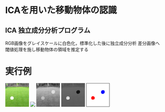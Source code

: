 # ICAを用いた移動物体の認識
## ICA 独立成分分析プログラム
RGB画像をグレイスケールに白色化，標準化した後に独立成分分析
差分画像へ閾値処理を施し移動物体の領域を推定する

# 実行例
<img src="image/input1.png" width=15%>
<img src="image/input2ng" width=15%>

<img src="image/out1.png" width=15%>
<img src="image/out2.png" width=15%>

<img src="image/threshed.png" width=15%>
